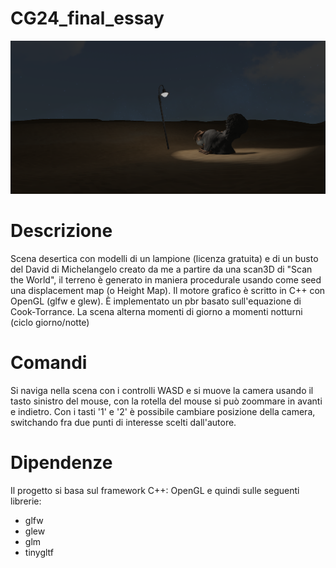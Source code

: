 # CG24_final_essay
![alt text](https://github.com/DavideFantasia/CG24_final_essay/blob/main/screenshots/Screenshot%202024-08-10%20143143.png?raw=true)
##
# Descrizione
Scena desertica con modelli di un lampione (licenza gratuita) e di un busto del David di Michelangelo creato da me a partire da una scan3D di "Scan the World", il terreno è generato in maniera procedurale usando come seed una displacement map (o Height Map). Il motore grafico è scritto in C++ con OpenGL (glfw e glew).
È implementato un pbr basato sull'equazione di Cook-Torrance. La scena alterna momenti di giorno a momenti notturni (ciclo giorno/notte)
# Comandi
Si naviga nella scena con i controlli WASD e si muove la camera usando il tasto sinistro del mouse, con la rotella del mouse si può zoommare in avanti e indietro. Con i tasti '1' e '2' è possibile cambiare posizione della camera, switchando fra due punti di interesse scelti dall'autore.
# Dipendenze
Il progetto si basa sul framework C++: OpenGL e quindi sulle seguenti librerie:
* glfw
* glew
* glm
* tinygltf
